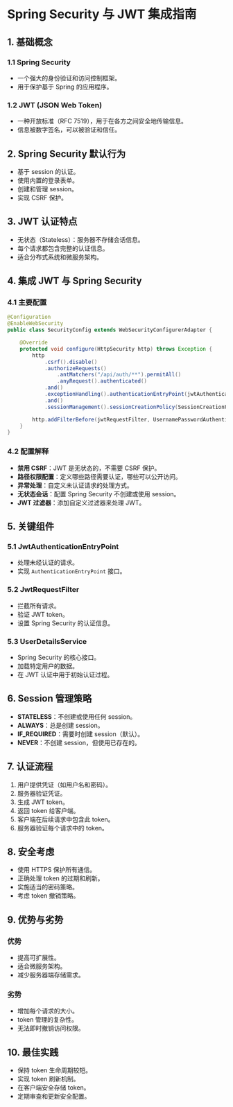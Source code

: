# Spring Security 与 JWT 集成指南

## 1. 基础概念

### 1.1 Spring Security
- 一个强大的身份验证和访问控制框架。
- 用于保护基于 Spring 的应用程序。

### 1.2 JWT (JSON Web Token)
- 一种开放标准（RFC 7519），用于在各方之间安全地传输信息。
- 信息被数字签名，可以被验证和信任。

## 2. Spring Security 默认行为

- 基于 session 的认证。
- 使用内置的登录表单。
- 创建和管理 session。
- 实现 CSRF 保护。

## 3. JWT 认证特点

- 无状态（Stateless）：服务器不存储会话信息。
- 每个请求都包含完整的认证信息。
- 适合分布式系统和微服务架构。

## 4. 集成 JWT 与 Spring Security

### 4.1 主要配置

```java
@Configuration
@EnableWebSecurity
public class SecurityConfig extends WebSecurityConfigurerAdapter {

    @Override
    protected void configure(HttpSecurity http) throws Exception {
        http
            .csrf().disable()
            .authorizeRequests()
                .antMatchers("/api/auth/**").permitAll()
                .anyRequest().authenticated()
            .and()
            .exceptionHandling().authenticationEntryPoint(jwtAuthenticationEntryPoint)
            .and()
            .sessionManagement().sessionCreationPolicy(SessionCreationPolicy.STATELESS);

        http.addFilterBefore(jwtRequestFilter, UsernamePasswordAuthenticationFilter.class);
    }
}
```

### 4.2 配置解释

- **禁用 CSRF**：JWT 是无状态的，不需要 CSRF 保护。
- **路径权限配置**：定义哪些路径需要认证，哪些可以公开访问。
- **异常处理**：自定义未认证请求的处理方式。
- **无状态会话**：配置 Spring Security 不创建或使用 session。
- **JWT 过滤器**：添加自定义过滤器来处理 JWT。

## 5. 关键组件

### 5.1 JwtAuthenticationEntryPoint
- 处理未经认证的请求。
- 实现 `AuthenticationEntryPoint` 接口。

### 5.2 JwtRequestFilter
- 拦截所有请求。
- 验证 JWT token。
- 设置 Spring Security 的认证信息。

### 5.3 UserDetailsService
- Spring Security 的核心接口。
- 加载特定用户的数据。
- 在 JWT 认证中用于初始认证过程。

## 6. Session 管理策略

- **STATELESS**：不创建或使用任何 session。
- **ALWAYS**：总是创建 session。
- **IF_REQUIRED**：需要时创建 session（默认）。
- **NEVER**：不创建 session，但使用已存在的。

## 7. 认证流程

1. 用户提供凭证（如用户名和密码）。
2. 服务器验证凭证。
3. 生成 JWT token。
4. 返回 token 给客户端。
5. 客户端在后续请求中包含此 token。
6. 服务器验证每个请求中的 token。

## 8. 安全考虑

- 使用 HTTPS 保护所有通信。
- 正确处理 token 的过期和刷新。
- 实施适当的密码策略。
- 考虑 token 撤销策略。

## 9. 优势与劣势

### 优势
- 提高可扩展性。
- 适合微服务架构。
- 减少服务器端存储需求。

### 劣势
- 增加每个请求的大小。
- token 管理的复杂性。
- 无法即时撤销访问权限。

## 10. 最佳实践

- 保持 token 生命周期较短。
- 实现 token 刷新机制。
- 在客户端安全存储 token。
- 定期审查和更新安全配置。

